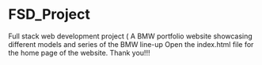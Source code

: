 # FSD_Project
Full stack web development project ( A BMW portfolio website showcasing different models and series of the BMW line-up
Open the index.html file for the home page of the website. Thank you!!!
